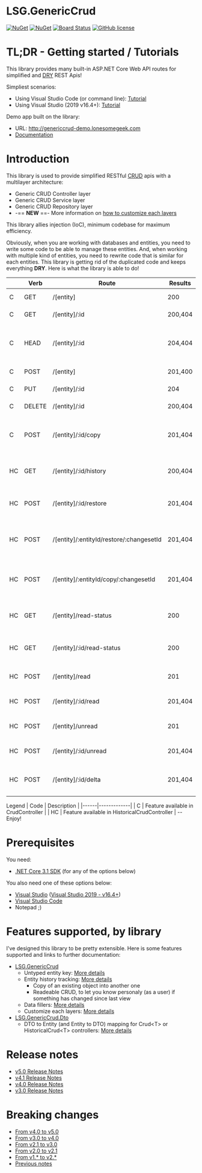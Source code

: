 # LSG.GenericCrud
[![NuGet](https://img.shields.io/nuget/dt/LSG.GenericCrud.svg)](https://www.nuget.org/packages/LSG.GenericCrud)
[![NuGet](https://img.shields.io/nuget/v/LSG.GenericCrud.svg)](https://www.nuget.org/packages/LSG.GenericCrud)
[![Board Status](https://dev.azure.com/lonesomegeek/ddef9b23-a7fc-461f-ade2-bcb9e4e6e579/e5c916ea-37ad-4bba-9ab4-ad6a5070fe19/_apis/work/boardbadge/3c551e06-0bb9-4488-8681-5d1b7cbbaea2)](https://dev.azure.com/lonesomegeek/ddef9b23-a7fc-461f-ade2-bcb9e4e6e579/_boards/board/t/e5c916ea-37ad-4bba-9ab4-ad6a5070fe19/Microsoft.RequirementCategory)
[![GitHub license](https://img.shields.io/github/license/lonesomegeek/LSG.GenericCrud.svg)](https://github.com/lonesomegeek/LSG.GenericCrud/blob/master/LICENSE)

# TL;DR - Getting started / Tutorials

This library provides many built-in ASP.NET Core Web API routes for simplified and [DRY] REST Apis!

Simpliest scenarios:
- Using Visual Studio Code (or command line): [Tutorial](docs/Tutorials/VisualStudioCode.md)
- Using Visual Studio (2019 v16.4+): [Tutorial](docs/Tutorials/VisualStudio.md)

Demo app built on the library:
- URL: http://genericcrud-demo.lonesomegeek.com
- [Documentation](LSG.GenericCrud.Samples/README.md)

# Introduction
This library is used to provide simplified RESTful [CRUD] apis with a multilayer architecture:
- Generic CRUD Controller layer
- Generic CRUD Service layer
- Generic CRUD Repository layer 
- -== **NEW** ==- More information on [how to customize each layers](./docs/CustomLayers/README.md)

This library allies injection (IoC), minimum codebase for maximum efficiency.

Obviously, when you are working with databases and entities, you need to write some code to be able to manage these entities. And, when working with multiple kind of entities, you need to rewrite code that is similar for each entities. This library is getting rid of the duplicated code and keeps everything **DRY**. Here is what the library is able to do!

| 	 | Verb    |	Route	                                 | Results   | Description |
|----|----------|--------------------------------------------|-----------|-------------|
| C  |	GET     | /[entity]	                                 | 200	     | Retreive all objects |
| C  |	GET     | /[entity]/:id	                             | 200,404	 | Retreive one object |
| C  |	HEAD    | /[entity]/:id	                             | 204,404	 | Get an indication of the existance of an object |
| C  |	POST    | /[entity]	                                 | 201,400	 | Create an object |
| C  |	PUT     | /[entity]/:id	                             | 204	     | Update an object |
| C  |	DELETE  | /[entity]/:id	                             | 200,404	 | Delete an object |
| C  |	POST    | /[entity]/:id/copy	                     | 201,404	 | Copy active version of an object in a new object |
| HC |	GET	    | /[entity]/:id/history	                     | 200,404	 | Get transaction history of an object |
| HC |	POST    | /[entity]/:id/restore	                     | 201,404	 | Restore a deleted object in a new object |
| HC |	POST    | /[entity]/:entityId/restore/:changesetId	 | 201,404	 | Restore a version of an object in the same object |
| HC |	POST    | /[entity]/:entityId/copy/:changesetId	     | 201,404	 | Copy a version of an object in to a new object |
| HC |	GET	    | /[entity]/read-status	                     | 200	     | Retreive all object with their read status |
| HC |	GET	    | /[entity]/:id/read-status	                 | 200	     | Retreive one object with its read status |
| HC |	POST    | /[entity]/read	                         | 201	     | Mark all objects as "read" |
| HC |	POST    | /[entity]/:id/read                     	 | 201,404	 | Mark one object as "read" |
| HC |	POST    | /[entity]/unread	                         | 201	     | Mark all object as "unread" |
| HC |	POST    | /[entity]/:id/unread	                     | 201,404	 | Mark one object as "unread" |
| HC |	POST    | /[entity]/:id/delta	                     | 201,404	 | Extract change delta of one object |

Legend
| Code | Description |
|------|-------------|
| C    | Feature available in CrudController |
| HC   | Feature available in HistoricalCrudController |
--Enjoy!

# Prerequisites
You need:
- [.NET Core 3.1 SDK](https://dotnet.microsoft.com/download/dotnet-core/3.1) (for any of the options below)

You also need one of these options below:
- [Visual Studio](https://www.visualstudio.com/downloads/) ([Visual Studio 2019 - v16.4+](https://devblogs.microsoft.com/dotnet/announcing-net-core-3-1/))
- [Visual Studio Code](https://code.visualstudio.com/)
- Notepad ;)

# Features supported, by library

I've designed this library to be pretty extensible. Here is some features supported and links to further documentation:

- [LSG.GenericCrud](https://www.nuget.org/packages/LSG.GenericCrud/) 
    - Untyped entity key: [More details](./docs/Features/UntypedEntityKey.md)
    - Entity history tracking: [More details](./docs/Features/HistoricalCrud.md)
        - Copy of an existing object into another one
        - Readeable CRUD, to let you know personaly (as a user) if something has changed since last view
    - Data fillers: [More details](./docs/Features/DataFillers.md)
    - Customize each layers: [More details](./docs/CustomLayers/README.md)
- [LSG.GenericCrud.Dto](https://www.nuget.org/packages/LSG.GenericCrud.Dto/)
    - DTO to Entity (and Entity to DTO) mapping for Crud\<T> or HistoricalCrud\<T> controllers: [More details](./docs/Features/DTO.md)

# Release notes
- [v5.0 Release Notes](docs/ReleaseNotes/v5.0.md)
- [v4.1 Release Notes](docs/ReleaseNotes/v4.1.md)
- [v4.0 Release Notes](docs/ReleaseNotes/v4.0.md)
- [v3.0 Release Notes](docs/ReleaseNotes/v3.0.md)

# Breaking changes
- [From v4.0 to v5.0](docs/BreakingChanges/From-v4.0-to-v5.0.md)
- [From v3.0 to v4.0](docs/BreakingChanges/From-v3.0-to-v4.0.md)
- [From v2.1 to v3.0](docs/BreakingChanges/From-v2.1-to-v3.0.md)
- [From v2.0 to v2.1](docs/BreakingChanges/From-v2.0-to-v2.1.md)
- [From v1.* to v2.*](docs/BreakingChanges/From-v1-to-v2.md)
- [Previous notes](docs/ReleaseNotes/OldReleaseNotes.md)

<!-- References -->

[CRUD]: https://en.wikipedia.org/wiki/Create,_read,_update_and_delete
[DRY]: https://en.wikipedia.org/wiki/Don%27t_repeat_yourself